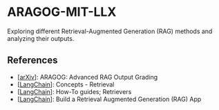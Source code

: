 # ARAGOG-MIT-LLX

Exploring different Retrieval-Augmented Generation (RAG) methods and analyzing their outputs.

## References
- [[arXiv](https://arxiv.org/pdf/2404.01037v1)]: ARAGOG: Advanced RAG Output Grading
- [[LangChain](https://python.langchain.com/v0.2/docs/concepts/#retrieval)]: Concepts - Retrieval
- [[LangChain](https://python.langchain.com/v0.2/docs/how_to/#retrievers)]: How-To guides; Retrievers
- [[LangChain](https://python.langchain.com/v0.2/docs/tutorials/rag/)]: Build a Retrieval Augmented Generation (RAG) App
